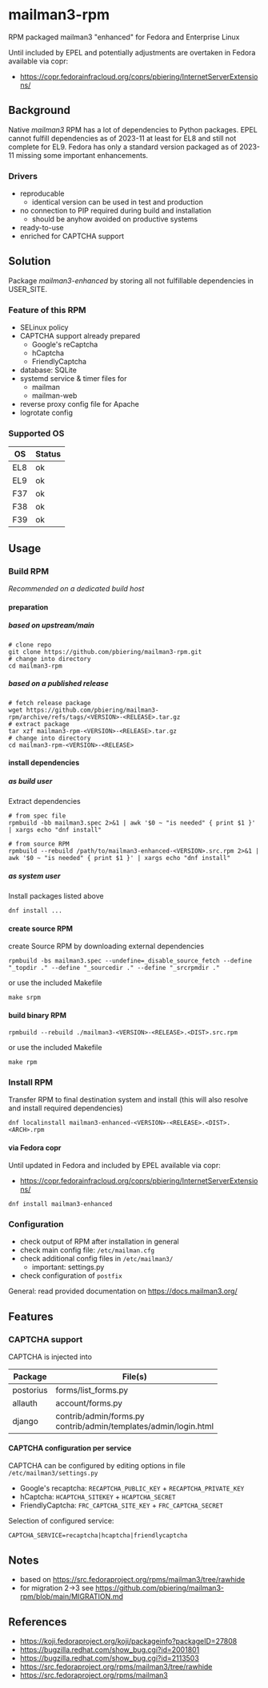 # mailman3-rpm

RPM packaged mailman3 "enhanced" for Fedora and Enterprise Linux

Until included by EPEL and potentially adjustments are overtaken in Fedora available via copr:

- https://copr.fedorainfracloud.org/coprs/pbiering/InternetServerExtensions/

## Background

Native *mailman3* RPM has a lot of dependencies to Python packages.
EPEL cannot fulfill dependencies as of 2023-11 at least for EL8 and still not complete for EL9.
Fedora has only a standard version packaged as of 2023-11 missing some important enhancements.

### Drivers

- reproducable
  - identical version can be used in test and production
- no connection to PIP required during build and installation
  - should be anyhow avoided on productive systems
- ready-to-use
- enriched for CAPTCHA support

## Solution

Package *mailman3-enhanced* by storing all not fulfillable dependencies in USER_SITE.

### Feature of this RPM

- SELinux policy
- CAPTCHA support already prepared
  - Google's reCaptcha
  - hCaptcha
  - FriendlyCaptcha
- database: SQLite
- systemd service & timer files for
  - mailman
  - mailman-web
- reverse proxy config file for Apache
- logrotate config

### Supported OS

| OS  | Status |
|-----|--------|
| EL8 | ok     |
| EL9 | ok     |
| F37 | ok     |
| F38 | ok     |
| F39 | ok     |

## Usage

### Build RPM

*Recommended on a dedicated build host*

#### preparation

##### based on upstream/main

```
# clone repo
git clone https://github.com/pbiering/mailman3-rpm.git
# change into directory
cd mailman3-rpm
```

##### based on a published release

```
# fetch release package
wget https://github.com/pbiering/mailman3-rpm/archive/refs/tags/<VERSION>-<RELEASE>.tar.gz
# extract package
tar xzf mailman3-rpm-<VERSION>-<RELEASE>.tar.gz
# change into directory
cd mailman3-rpm-<VERSION>-<RELEASE>
```

#### install dependencies

##### as build user

Extract dependencies

```
# from spec file
rpmbuild -bb mailman3.spec 2>&1 | awk '$0 ~ "is needed" { print $1 }' | xargs echo "dnf install"

# from source RPM
rpmbuild --rebuild /path/to/mailman3-enhanced-<VERSION>.src.rpm 2>&1 | awk '$0 ~ "is needed" { print $1 }' | xargs echo "dnf install"
```

##### as system user

Install packages listed above

```
dnf install ...
```

#### create source RPM

create Source RPM by downloading external dependencies

```
rpmbuild -bs mailman3.spec --undefine=_disable_source_fetch --define "_topdir ." --define "_sourcedir ." --define "_srcrpmdir ."
```

or use the included Makefile

```
make srpm
```

#### build binary RPM

```
rpmbuild --rebuild ./mailman3-<VERSION>-<RELEASE>.<DIST>.src.rpm
```

or use the included Makefile

```
make rpm
```


### Install RPM

Transfer RPM to final destination system and install (this will also resolve and install required dependencies)

```
dnf localinstall mailman3-enhanced-<VERSION>-<RELEASE>.<DIST>.<ARCH>.rpm
```

#### via Fedora copr

Until updated in Fedora and included by EPEL available via copr:

- https://copr.fedorainfracloud.org/coprs/pbiering/InternetServerExtensions/

```
dnf install mailman3-enhanced
```

### Configuration

- check output of RPM after installation in general
- check main config file: `/etc/mailman.cfg`
- check additional config files in `/etc/mailman3/`
  - important: settings.py
- check configuration of `postfix`

General: read provided documentation on https://docs.mailman3.org/

## Features

### CAPTCHA support

CAPTCHA is injected into

| Package   | File(s)             |
|-----------|---------------------|
| postorius | forms/list_forms.py |
| allauth   | account/forms.py    |
| django    | contrib/admin/forms.py<br/>contrib/admin/templates/admin/login.html |

#### CAPTCHA configuration per service
CAPTCHA can be configured by editing options in  file `/etc/mailman3/settings.py`

 - Google's recaptcha: `RECAPTCHA_PUBLIC_KEY` + `RECAPTCHA_PRIVATE_KEY`
 - hCaptcha: `HCAPTCHA_SITEKEY` + `HCAPTCHA_SECRET`
 - FriendlyCaptcha: `FRC_CAPTCHA_SITE_KEY` + `FRC_CAPTCHA_SECRET`

Selection of configured service:

`CAPTCHA_SERVICE=recaptcha|hcaptcha|friendlycaptcha`

## Notes

- based on https://src.fedoraproject.org/rpms/mailman3/tree/rawhide
- for migration 2->3 see https://github.com/pbiering/mailman3-rpm/blob/main/MIGRATION.md

## References

- https://koji.fedoraproject.org/koji/packageinfo?packageID=27808
- https://bugzilla.redhat.com/show_bug.cgi?id=2001801
- https://bugzilla.redhat.com/show_bug.cgi?id=2113503
- https://src.fedoraproject.org/rpms/mailman3/tree/rawhide
- https://src.fedoraproject.org/rpms/mailman3
